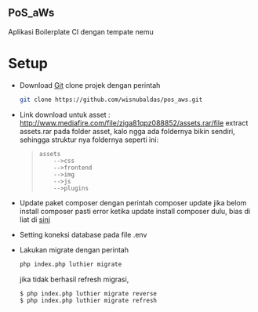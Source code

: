 PoS_aWs
-------

Aplikasi Boilerplate CI dengan tempate nemu

Setup
=====
-   Download [Git](https://git-scm.com/downloads)
    clone projek dengan perintah 
    ```bash
    git clone https://github.com/wisnubaldas/pos_aws.git
    ```
-   Link download untuk asset :
    <http://www.mediafire.com/file/ziga81qpz088852/assets.rar/file> extract
    assets.rar pada folder asset, kalo ngga ada foldernya bikin sendiri,
    sehingga struktur nya foldernya seperti ini:

    >   `assets`  
    >   `    -->css`  
    >   `    -->frontend`  
    >   `    -->img`  
    >   `    -->js`  
    >   `    -->plugins`

-   Update paket composer dengan perintah composer update jika belom install
    composer pasti error ketika update install composer dulu, bias di liat di
    [sini](https://getcomposer.org/download/)

-   Setting koneksi database pada file .env
-   Lakukan migrate dengan perintah 
    ```bash 
    php index.php luthier migrate 
    ```
    jika tidak berhasil refresh migrasi,
    ```bash  
    $ php index.php luthier migrate reverse
    $ php index.php luthier migrate refresh
    ```

